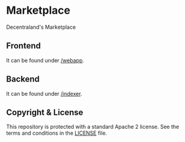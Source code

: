 # Marketplace

Decentraland's Marketplace

## Frontend

It can be found under [/webapp](https://github.com/decentraland/marketplace/tree/master/webapp).

## Backend

It can be found under [/indexer](https://github.com/decentraland/marketplace/tree/master/indexer).

## Copyright & License

This repository is protected with a standard Apache 2 license. See the terms and conditions in the [LICENSE](https://github.com/decentraland/unity-client/blob/master/LICENSE) file.
